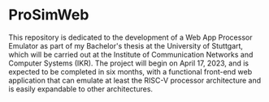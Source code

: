 # ProSimWeb #

This repository is dedicated to the development of a Web App Processor Emulator as part of my Bachelor's thesis at the University of Stuttgart, which will be carried out at the Institute of Communication Networks and Computer Systems (IKR). The project will begin on April 17, 2023, and is expected to be completed in six months, with a functional front-end web application that can emulate at least the RISC-V processor architecture and is easily expandable to other architectures.